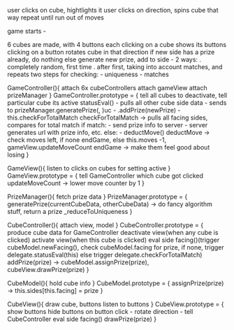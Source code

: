 user clicks on cube, hightlights it
user clicks on direction, spins cube that way
repeat until run out of moves

game starts -

6 cubes are made, with 4 buttons each
clicking on a cube shows its buttons
clicking on a button rotates cube in that direction
    if new side has a prize already, do nothing
    else generate new prize, add to side
        - 2 ways: 
            . completely random, first time
            . after first, taking into account matches, and repeats
                two steps for checking:
                    - uniqueness
                    - matches




GameController(){
    attach 6x cubeControllers
    attach gameView
    attach prizeManager
}
GameController.prototype = {
    tell all cubes to deactivate, tell particular cube its active
    statusEval(<current cube>)
        - pulls all other cube side data
        - sends to prizeManager.generatePrize(<current cube>, <other cube data>)uc
        - <current cube>.addPrize(newPrize)
        - this.checkForTotalMatch
    checkForTotalMatch -> pulls all facing sides, compares for total match
        if match:
            - send prize info to server
            - server generates url with prize info, etc.
        else:
            - deductMove()
    deductMove -> check moves left, if none endGame, else this.moves -1, gameView.updateMoveCount
    endGame -> make them feel good about losing
}


GameView(){
    listen to clicks on cubes for setting active
}
GameView.prototype = {
    tell GameController which cube got clicked 
    updateMoveCount -> lower move counter by 1
}


PrizeManager(){
    fetch prize data
}
PrizeManager.prototype = {
    generatePrize(currentCubeData, otherCubeData) -> do fancy algorithm stuff, return a prize
    _reduceToUniqueness
}


CubeController(){
    attach view, model
}
CubeController.prototype = {
    produce cube data for GameController
    deactivate view(when any cube is clicked)
    activate view(when this cube is clicked)
    eval side facing(<side>)(trigger cubeModel.newFacing(<side>), check cubeModel.facing for prize, if none, trigger delegate.statusEval(this) else trigger delegate.checkForTotalMatch)
    addPrize(prize) -> cubeModel.assignPrize(prize), cubeView.drawPrize(prize)
}


CubeModel(){
    hold cube info
}
CubeModel.prototype = {
    assignPrize(prize) -> this.sides[this.facing] = prize
}


CubeView(){
    draw cube, buttons
    listen to buttons
}
CubeView.prototype = {
    show buttons
    hide buttons
    on <position> button click
        - rotate <position> direction
        - tell CubeController eval side facing(<side>)
    drawPrize(prize)
}

